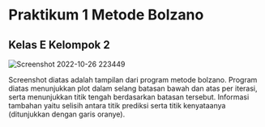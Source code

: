 # Praktikum 1 Metode Bolzano
## Kelas E Kelompok 2

![Screenshot 2022-10-26 223449](https://user-images.githubusercontent.com/114855785/198070567-53fb0121-ab64-43e7-b1d7-b9e75f21461b.png)

Screenshot diatas adalah tampilan dari program metode bolzano. Program diatas menunjukkan plot dalam selang batasan bawah dan atas per iterasi, serta menunjukkan titik tengah berdasarkan batasan tersebut. Informasi tambahan yaitu selisih antara titik prediksi serta titik kenyataanya (ditunjukkan dengan garis oranye).
